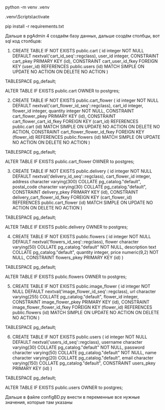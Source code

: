 python -m venv .venv

.venv\Scripts\activate

pip install -r requirements.txt

Дальше в pgAdmin 4 создаём базу данных, дальше создём столбцы, вот sql код столбцов:
1) CREATE TABLE IF NOT EXISTS public.cart
(
    id integer NOT NULL DEFAULT nextval('cart_id_seq'::regclass),
    user_id integer,
    CONSTRAINT cart_pkey PRIMARY KEY (id),
    CONSTRAINT cart_user_id_fkey FOREIGN KEY (user_id)
        REFERENCES public.users (id) MATCH SIMPLE
        ON UPDATE NO ACTION
        ON DELETE NO ACTION
)

TABLESPACE pg_default;

ALTER TABLE IF EXISTS public.cart
    OWNER to postgres;

2) CREATE TABLE IF NOT EXISTS public.cart_flower
(
    id integer NOT NULL DEFAULT nextval('cart_flower_id_seq'::regclass),
    cart_id integer,
    flower_id integer,
    quantity integer NOT NULL,
    CONSTRAINT cart_flower_pkey PRIMARY KEY (id),
    CONSTRAINT cart_flower_cart_id_fkey FOREIGN KEY (cart_id)
        REFERENCES public.cart (id) MATCH SIMPLE
        ON UPDATE NO ACTION
        ON DELETE NO ACTION,
    CONSTRAINT cart_flower_flower_id_fkey FOREIGN KEY (flower_id)
        REFERENCES public.flowers (id) MATCH SIMPLE
        ON UPDATE NO ACTION
        ON DELETE NO ACTION
)

TABLESPACE pg_default;

ALTER TABLE IF EXISTS public.cart_flower
    OWNER to postgres;

3) CREATE TABLE IF NOT EXISTS public.delivery
(
    id integer NOT NULL DEFAULT nextval('delivery_id_seq'::regclass),
    cart_flower_id integer,
    address character varying(300) COLLATE pg_catalog."default",
    postal_code character varying(30) COLLATE pg_catalog."default",
    CONSTRAINT delivery_pkey PRIMARY KEY (id),
    CONSTRAINT delivery_cart_flower_id_fkey FOREIGN KEY (cart_flower_id)
        REFERENCES public.cart_flower (id) MATCH SIMPLE
        ON UPDATE NO ACTION
        ON DELETE NO ACTION
)

TABLESPACE pg_default;

ALTER TABLE IF EXISTS public.delivery
    OWNER to postgres;

4) CREATE TABLE IF NOT EXISTS public.flowers
(
    id integer NOT NULL DEFAULT nextval('flowers_id_seq'::regclass),
    flower character varying(50) COLLATE pg_catalog."default" NOT NULL,
    description text COLLATE pg_catalog."default",
    quantity integer,
    price numeric(9,2) NOT NULL,
    CONSTRAINT flowers_pkey PRIMARY KEY (id)
)

TABLESPACE pg_default;

ALTER TABLE IF EXISTS public.flowers
    OWNER to postgres;

5) CREATE TABLE IF NOT EXISTS public.image_flower
(
    id integer NOT NULL DEFAULT nextval('image_flower_id_seq'::regclass),
    url character varying(255) COLLATE pg_catalog."default",
    flower_id integer,
    CONSTRAINT image_flower_pkey PRIMARY KEY (id),
    CONSTRAINT image_flower_flower_id_fkey FOREIGN KEY (flower_id)
        REFERENCES public.flowers (id) MATCH SIMPLE
        ON UPDATE NO ACTION
        ON DELETE NO ACTION
)

TABLESPACE pg_default;

6) CREATE TABLE IF NOT EXISTS public.users
(
    id integer NOT NULL DEFAULT nextval('users_id_seq'::regclass),
    username character varying(30) COLLATE pg_catalog."default" NOT NULL,
    password character varying(50) COLLATE pg_catalog."default" NOT NULL,
    name character varying(20) COLLATE pg_catalog."default",
    email character varying(150) COLLATE pg_catalog."default",
    CONSTRAINT users_pkey PRIMARY KEY (id)
)

TABLESPACE pg_default;

ALTER TABLE IF EXISTS public.users
    OWNER to postgres;

Дальше в файле configBD.py внести в переменные все нужные значения, которые там указаны

